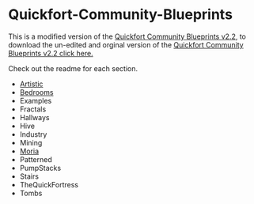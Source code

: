 Quickfort-Community-Blueprints
==============================

This is a modified version of the [Quickfort Community Blueprints v2.2]( http://dwarffortresswiki.org/index.php/Quickfort_Community_Blueprints), to download the un-edited and orginal version of the [Quickfort Community Blueprints v2.2 click here.](http://www.mediafire.com/download/2x40cv93i9gd1r0/Community_Quickfort_Blueprints_v2.2.zip)


Check out the readme for each section.


 * [Artistic](https://github.com/Lazy-Newb-Pack/Quickfort-Community-Blueprints/blob/master/Artistic/README.md)
 * [Bedrooms](https://github.com/Lazy-Newb-Pack/Quickfort-Community-Blueprints/blob/master/Bedrooms/README.md)
 * Examples
 * Fractals
 * Hallways
 * Hive
 * Industry
 * Mining
 * [Moria](https://github.com/Lazy-Newb-Pack/Quickfort-Community-Blueprints/blob/master/Moria/README.md)
 * Patterned	
 * PumpStacks
 * Stairs
 * TheQuickFortress
 * Tombs	
